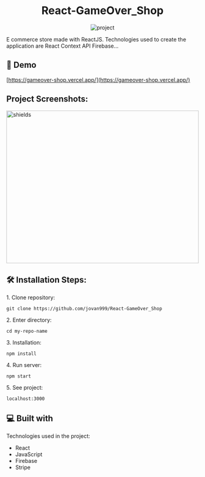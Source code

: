 <h1 align="center">React-GameOver_Shop</h1>

<p align="center"><img src="https://socialify.git.ci/jovan999/React-GameOver_Shop/image?description=1&amp;font=Bitter&amp;language=1&amp;owner=1&amp;pattern=Charlie%20Brown&amp;stargazers=1&amp;theme=Dark" alt="project"></p>

<p>E commerce store made with ReactJS. Technologies used to create the application are React Context API Firebase...</p>

<h2>🚀 Demo</h2>

[https://gameover-shop.vercel.app/](https://gameover-shop.vercel.app/)


<h2>Project Screenshots:</h2>

<img src="https://api.pikwy.com/web/6147b5cec850fd486955acbe.jpg" alt="shields" width="100%" height="400/">
  

<h2>🛠️ Installation Steps:</h2>

<p>1. Clone repository:</p>

```
git clone https://github.com/jovan999/React-GameOver_Shop
```

<p>2. Enter directory:</p>

```
cd my-repo-name
```

<p>3. Installation:</p>

```
npm install
```

<p>4. Run server:</p>

```
npm start
```

<p>5. See project:</p>

```
localhost:3000
```

  
  
<h2>💻 Built with</h2>

Technologies used in the project:

*   React
*   JavaScript
*   Firebase
*   Stripe
